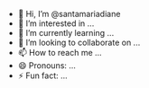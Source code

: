 - 👋 Hi, I’m @santamariadiane
- 👀 I’m interested in ...
- 🌱 I’m currently learning ...
- 💞️ I’m looking to collaborate on ...
- 📫 How to reach me ...
- 😄 Pronouns: ...
- ⚡ Fun fact: ...

<!---
santamariadiane/santamariadiane is a ✨ special ✨ repository because its `README.md` (this file) appears on your GitHub profile.
You can click the Preview link to take a look at your changes.
--->
